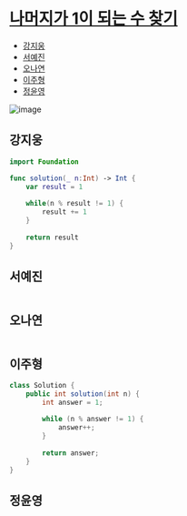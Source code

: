 
# [나머지가 1이 되는 수 찾기](https://programmers.co.kr/learn/courses/30/lessons/87389)

- [강지웅](#강지웅)
- [서예진](#서예진)
- [오나연](#오나연)
- [이주형](#이주형)
- [정윤영](#정윤영)

![image](https://user-images.githubusercontent.com/56468120/164585359-6a4507b5-4832-4735-b756-79a0a78a3830.png)

## 강지웅
```swift
import Foundation

func solution(_ n:Int) -> Int {
    var result = 1
    
    while(n % result != 1) {
        result += 1
    }
    
    return result
}
```
## 서예진
```java

```

## 오나연
```java

```

## 이주형
```java
class Solution {
    public int solution(int n) {
        int answer = 1;
        
        while (n % answer != 1) {
            answer++;
        }
        
        return answer;
    }
}
```

## 정윤영
```java

```
